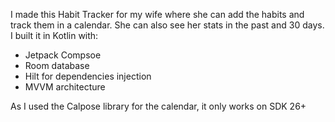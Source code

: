 I made this Habit Tracker for my wife where she can add the habits and track them in a calendar. She can also see her stats in the past  and 30 days. 
I built it in Kotlin with:
- Jetpack Compsoe
- Room database
- Hilt for dependencies injection
- MVVM architecture

As I used the Calpose library for the calendar, it only works on SDK 26+
